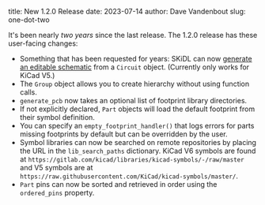 title: New 1.2.0 Release
date: 2023-07-14
author: Dave Vandenbout
slug: one-dot-two

It's been nearly *two years* since the last release.
The 1.2.0 release has these user-facing changes:

- Something that has been requested for years: SKiDL can now [generate an editable schematic](generating-editable-schematics-2023-07-14.html)
  from a `Circuit` object. (Currently only works for KiCad V5.)
- The `Group` object allows you to create hierarchy without using function calls.
- `generate_pcb` now takes an optional list of footprint library directories.
- If not explicitly declared, `Part` objects will load the default footprint from their symbol definition.
- You can specify an  `empty_footprint_handler()` that logs errors for parts missing footprints by default but can be overridden by the user.
- Symbol libraries can now be searched on remote repositories by placing the URL in the `lib_search_paths` dictionary.
  KiCad V6 symbols are found at `https://gitlab.com/kicad/libraries/kicad-symbols/-/raw/master`
  and V5 symbols are at `https://raw.githubusercontent.com/KiCad/kicad-symbols/master/`.
- `Part` pins can now be sorted and retrieved in order using the `ordered_pins` property.
